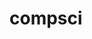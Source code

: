 # compsci
<!doctype html>
<html lang="en">
  <head>
    <meta charset= "utf-8">
    <title> Home </title>
  </head>
